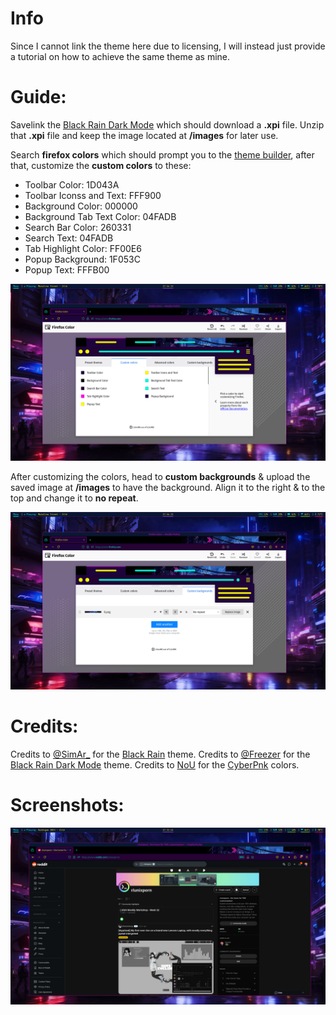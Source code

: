 # Info
Since I cannot link the theme here due to licensing, I will instead just provide a tutorial on how to achieve the same theme as mine.

# Guide:
Savelink the [Black Rain Dark Mode](https://addons.mozilla.org/en-US/firefox/addon/black-rain-remasterd-dark-mode/?utm_source=addons.mozilla.org&utm_medium=referral&utm_content=search) which should download a **.xpi** file.
Unzip that **.xpi** file and keep the image located at **/images** for later use.

Search **firefox colors** which should prompt you to the [theme builder](https://color.firefox.com/), after that, customize the **custom colors** to these:
- Toolbar Color: 1D043A
- Toolbar Iconss and Text: FFF900
- Background Color: 000000
- Background Tab Text Color: 04FADB
- Search Bar Color: 260331
- Search Text: 04FADB
- Tab Highlight Color: FF00E6
- Popup Background: 1F053C
- Popup Text: FFFB00

![image](../screenshots/customcolors.png)

After customizing the colors, head to **custom backgrounds** & upload the saved image at **/images** to have the background.
Align it to the right & to the top and change it to **no repeat**.

![image](../screenshots/custombackgrounds.png)

# Credits:
Credits to [@SimAr_](https://addons.mozilla.org/en-US/firefox/user/16736484/) for the [Black Rain](https://addons.mozilla.org/en-US/firefox/addon/black-rain-animated/?utm_source=addons.mozilla.org&utm_medium=referral&utm_content=search) theme.
Credits to [@Freezer](https://addons.mozilla.org/en-US/firefox/user/16906026/) for the [Black Rain Dark Mode](https://addons.mozilla.org/en-US/firefox/addon/black-rain-remasterd-dark-mode/?utm_source=addons.mozilla.org&utm_medium=referral&utm_content=search) theme.
Credits to [NoU](https://addons.mozilla.org/en-US/firefox/user/17151040/) for the [CyberPnk](https://addons.mozilla.org/en-US/firefox/addon/cyberpnk/?utm_source=addons.mozilla.org&utm_medium=referral&utm_content=search) colors.

# Screenshots:
![image](../screenshots/firefox.png)
